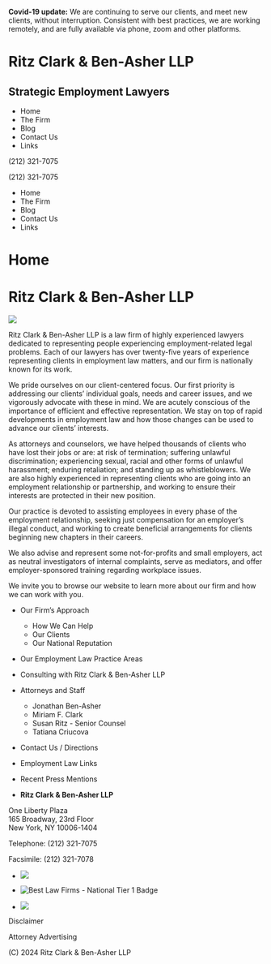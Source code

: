 **Covid-19 update:** We are continuing to serve our clients, and meet new
clients, without interruption. Consistent with best practices, we are working
remotely, and are fully available via phone, zoom and other platforms.

# Ritz Clark & Ben-Asher LLP

## Strategic Employment Lawyers

  * Home
  * The Firm
  * Blog
  * Contact Us
  * Links

(212) 321-7075

(212) 321-7075

  * Home
  * The Firm
  * Blog
  * Contact Us
  * Links

# Home

# Ritz Clark & Ben-Asher LLP

![](https://www.rcbalaw.com//wp-content/uploads/2019/01/5411701.jpg)

Ritz Clark & Ben-Asher LLP is a law firm of highly experienced lawyers
dedicated to representing people experiencing employment-related legal
problems. Each of our lawyers has over twenty-five years of experience
representing clients in employment law matters, and our firm is nationally
known for its work.

We pride ourselves on our client-centered focus. Our first priority is
addressing our clients’ individual goals, needs and career issues, and we
vigorously advocate with these in mind. We are acutely conscious of the
importance of efficient and effective representation. We stay on top of rapid
developments in employment law and how those changes can be used to advance
our clients’ interests.

As attorneys and counselors, we have helped thousands of clients who have lost
their jobs or are: at risk of termination; suffering unlawful discrimination;
experiencing sexual, racial and other forms of unlawful harassment; enduring
retaliation; and standing up as whistleblowers. We are also highly experienced
in representing clients who are going into an employment relationship or
partnership, and working to ensure their interests are protected in their new
position.

Our practice is devoted to assisting employees in every phase of the
employment relationship, seeking just compensation for an employer’s illegal
conduct, and working to create beneficial arrangements for clients beginning
new chapters in their careers.

We also advise and represent some not-for-profits and small employers, act as
neutral investigators of internal complaints, serve as mediators, and offer
employer-sponsored training regarding workplace issues.

We invite you to browse our website to learn more about our firm and how we
can work with you.

  * Our Firm’s Approach
    * How We Can Help
    * Our Clients
    * Our National Reputation
  * Our Employment Law Practice Areas
  * Consulting with Ritz Clark & Ben-Asher LLP
  * Attorneys and Staff
    * Jonathan Ben-Asher
    * Miriam F. Clark
    * Susan Ritz - Senior Counsel
    * Tatiana Criucova
  * Contact Us / Directions
  * Employment Law Links
  * Recent Press Mentions

* **Ritz Clark & Ben-Asher LLP**

One Liberty Plaza  
165 Broadway, 23rd Floor  
New York, NY 10006-1404

Telephone: (212) 321-7075

Facsimile: (212) 321-7078

* ![](https://www.bestlawyers.com/Logos/ListedFirm/35511/US/S/Basic.png)

* ![Best Law Firms - National Tier 1 Badge](https://www.rcbalaw.com/wp-content/uploads/2023/11/National-35511-spec17487-ed14-Detail-Original-257x300.png)
* ![](https://www.rcbalaw.com/wp-content/uploads/2020/09/RCBA_Martindale_Badge.png)
  

Disclaimer

Attorney Advertising

(C) 2024 Ritz Clark & Ben-Asher LLP

